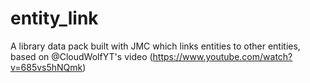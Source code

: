 # entity_link
A library data pack built with JMC which links entities to other entities, based on @CloudWolfYT's video (https://www.youtube.com/watch?v=685vs5hNQmk)
